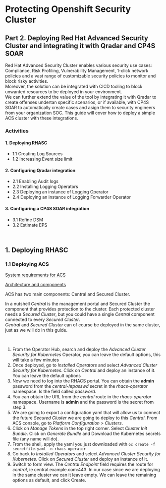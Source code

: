 # Protecting Openshift Security Cluster
## Part 2. Deploying Red Hat Advanced Security Cluster and integrating it with Qradar and CP4S SOAR

Red Hat Advanced Security Cluster enables various security use cases: Compliance, Risk Profiling, Vulnerability Management, 1-click network policies and a vast range of customizable security policies to monitor and block risky activities. <br>
Moreover, the solution can be integrated with CICD tooling to block unwanted resources to be deployed in your environment. <br>
We can further extend the value of the tool by integrating it with Qradar to create offenses undertan specific scenarios, or if available, with CP4S SOAR to automatically create cases and asign them to security engineers from your organization SOC.
This guide will cover how to deploy a simple ACS cluster with these integrations.


### Activities
#### 1. Deploying RHASC
- 1.1 Creating Log Sources
- 1.2 Increasing Event size limit
#### 2. Configuring Qradar integration
- 2.1 Enabling Audit logs
- 2.2 Installing Logging Operators
- 2.3 Deploying an instance of Logging Operator
- 2.4 Deploying an instance of Logging Forwarder Operator
#### 3. Configuring a CP4S SOAR integration
- 3.1 Refine DSM
- 3.2 Estimate EPS


<br>

## 1. Deploying RHASC
### 1.1 Deploying ACS
[System requirements for ACS](https://docs.openshift.com/acs/3.69/installing/prerequisites.html) <br>

[Architecture and components](https://docs.openshift.com/acs/3.69/architecture/acs-architecture.html)

ACS has two main components: Central and Secured Cluster.

In a nutshell *Central* is the management portal and Secured Cluster the component that provides protection to the cluster. Each protected cluster needs a *Secured Cluster*, but you could have a single *Central* component connected to every *Secured Cluster*. <br>
*Central* and *Secured Cluster* can of course be deployed in the same cluster, just as we will do in this guide.

<br>

1. From the Operator Hub, search and deploy the *Advanced Cluster Security for Kubernetes* Operator, you can leave the default options, this will take a few minutes
2. Once deployed, go to *Installed Operators* and select *Advanced Cluster Security for Kubernetes*. Click on *Central* and deploy an instance of it. You can leave the default options
3. Now we need to log into the RHACS portal. You can obtain the **admin** password from the *central-htpasswd* secret in the *rhacs-operator* namespace. Is the field called *password*.
4. You can obtain the URL from the *central* route in the *rhacs-operator* namespace. Username is **admin** and the password is the secret from step 3.
5. We are going to export a configuration yaml that will allow us to connect the future *Secured Cluster* we are going to deploy to this *Central*. From ACS console, go to *Platform Configuration > Clusters*.
6. Click on *Manage Tokens* in the top right corner. Select *Cluster Init Bundle*. Click on *Generate Bundle* and Download the Kubernetes secrets file (any name will do).
7. From the shell, apply the yaml you just downloaded with  `oc create -f secretfile.yaml -n rhacs-operator`
8. Go back to *Installed Operators* and select *Advanced Cluster Security for Kubernetes*. Click on *Secured Cluster* and deploy an instance of it.
9. Switch to form view. The *Central Endpoint* field requires the route for *central*, ie central.example.com:443. In our case since we are deploying in the same cluster we can it leave empty. We can leave the remaining options as default, and click Create.
